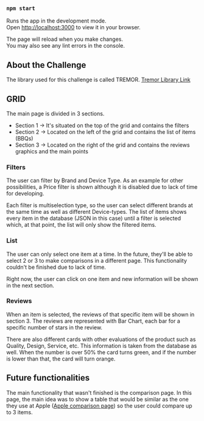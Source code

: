 ### `npm start`

Runs the app in the development mode.\
Open [http://localhost:3000](http://localhost:3000) to view it in your browser.

The page will reload when you make changes.\
You may also see any lint errors in the console.

## About the Challenge

The library used for this challenge is called TREMOR.
[Tremor Library Link](https://www.tremor.so/)

## GRID

The main page is divided in 3 sections.

* Section 1 -> It's situated on the top of the grid and contains the filters
* Section 2 -> Located on the left of the grid and contains the list of items (BBQs)
* Section 3 -> Located on the right of the grid and contains the reviews graphics and the main points

### Filters

The user can filter by Brand and Device Type. As an example for other possibilities, a Price filter is shown although it is disabled due to lack of time for developing.

Each filter is multiselection type, so the user can select different brands at the same time as well as different Device-types. The list of items shows every item in the database (JSON in this case) until a filter is selected which, at that point, the list will only show the filtered items.


### List

The user can only select one item at a time. In the future, they'll be able to select 2 or 3 to make comparisons in a different page. This functionality couldn't be finished due to lack of time.

Right now, the user can click on one item and new information will be shown in the next section.


### Reviews

When an item is selected, the reviews of that specific item will be shown in section 3. The reviews are represented with Bar Chart, each bar for a specific number of stars in the review.

There are also different cards with other evaluations of the product such as Quality, Design, Service, etc. This information is taken from the database as well. When the number is over 50% the card turns green, and if the number is lower than that, the card will turn orange.

## Future functionalities

The main functionality that wasn't finished is the comparison page. In this page, the main idea was to show a table that would be similar as the one they use at Apple ([Apple comparison page](https://www.apple.com/es/mac/compare/)) so the user could compare up to 3 items.
